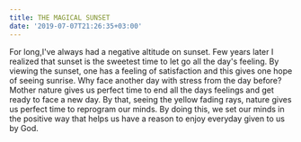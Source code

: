 ```yaml
---
title: THE MAGICAL SUNSET
date: '2019-07-07T21:26:35+03:00'
---
```

For long,I've always had a negative altitude on sunset. Few years later I realized that sunset is the sweetest time to let go all the day's feeling.
By viewing the sunset, one has a feeling of satisfaction and this gives one hope of seeing sunrise.
Why face another day with stress from the day before?
Mother nature gives us perfect time to end all the days feelings and get ready to face a new day. By that, seeing the yellow fading rays, nature gives us perfect time to reprogram our minds.
     By doing this, we set our minds in the positive way that helps us have a reason to enjoy everyday given to us by God.
